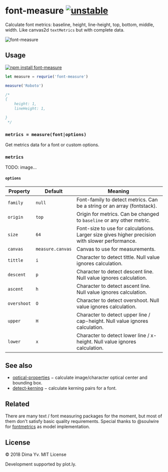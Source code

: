 # font-measure [![unstable](https://img.shields.io/badge/stability-unstable-green.svg)](http://github.com/badges/stability-badges)

Calculate font metrics: baseline, height, line-height, top, bottom, middle, width. Like canvas2d `textMetrics` but with complete data.

![font-measure](https://raw.githubusercontent.com/dy/font-measure/master/preview.png)

## Usage

[![npm install font-measure](https://nodei.co/npm/font-measure.png?mini=true)](https://npmjs.org/package/font-measure/)

```js
let measure = requrie('font-measure')

measure('Roboto')

/*
{
	height: 1,
	lineHeight: 1,

}
 */

```

### `metrics = measure(font|options)`

Get metrics data for a font or custom options.

### `metrics`

TODO: image...

#### `options`

Property | Default | Meaning
---|---|---
`family` | `null` | Font-family to detect metrics. Can be a string or an array (fontstack).
`origin` | `top` | Origin for metrics. Can be changed to `baseline` or any other metric.
`size` | `64` | Font-size to use for calculations. Larger size gives higher precision with slower performance.
`canvas` | `measure.canvas` | Canvas to use for measurements.
`tittle` | `i` | Character to detect tittle. Null value ignores calculation.
`descent` | `p` | Character to detect descent line. Null value ignores calculation.
`ascent` | `h` | Character to detect ascent line. Null value ignores calculation.
`overshoot` | `O` | Character to detect overshoot. Null value ignores calculation.
`upper` | `H` | Character to detect upper line / cap-height. Null value ignores calculation.
`lower` | `x` | Character to detect lower line / x-height. Null value ignores calculation.


## See also

* [optical-properties](https://ghub.io/optical-properties) − calculate image/character optical center and bounding box.
* [detect-kerning](https://ghub.io/detect-kerning) − calculate kerning pairs for a font.

## Related

There are many text / font measuring packages for the moment, but most of them don't satisfy basic quality requirements. Special thanks to @soulwire
 for [fontmetrics](https://ghub.io/fontmetrics) as model implementation.

## License

© 2018 Dima Yv. MIT License

Development supported by plot.ly.
